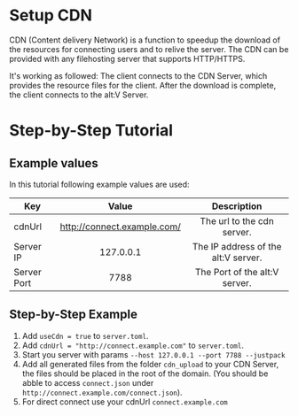 # Setup CDN

CDN (Content delivery Network) is a function to speedup the download of the resources for connecting users and to relive the server. The CDN can be provided with any filehosting server that supports HTTP/HTTPS.

It's working as followed: The client connects to the CDN Server, which provides the resource files for the client. After the download is complete, the client connects to the alt:V Server.

# Step-by-Step Tutorial

## Example values

In this tutorial following example values are used:

| Key   |             Value             |             Description             |
| ------ | :-------------------------------: | :-------------------------------: |
|   cdnUrl      |   http://connect.example.com/ |   The url to the cdn server.          |
|   Server IP   |   127.0.0.1                   |   The IP address of the alt:V server. |
|   Server Port |   7788                        |   The Port of the alt:V server.       |

## Step-by-Step Example

1. Add `useCdn = true` to `server.toml`.
2. Add `cdnUrl = "http://connect.example.com"` to `server.toml`.
3. Start you server with params `--host 127.0.0.1 --port 7788 --justpack`
4. Add all generated files from the folder `cdn_upload` to your CDN Server, the files should be placed in the root of the domain. (You should be abble to access `connect.json` under `http://connect.example.com/connect.json`).
5. For direct connect use your cdnUrl `connect.example.com`
